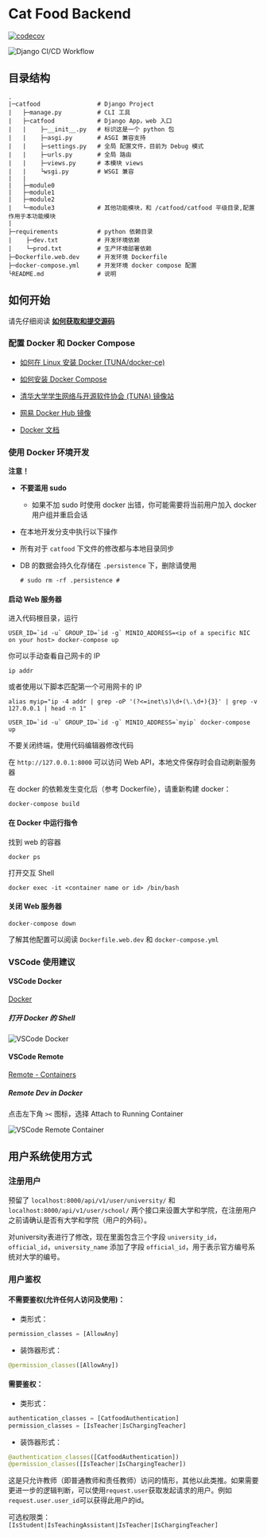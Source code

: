 # Cat Food Backend

[![codecov](https://codecov.io/gh/TJCatFood/backend/branch/main/graph/badge.svg?token=C1YPF6SH0G)](https://codecov.io/gh/TJCatFood/backend/)

![Django CI/CD Workflow](https://github.com/TJCatFood/backend/workflows/Django%20CI/CD%20Workflow/badge.svg)

## 目录结构

```
.
|─catfood                # Django Project
|   ├─manage.py          # CLI 工具
|   ├─catfood            # Django App，web 入口
|   |    ├─__init__.py   # 标识这是一个 python 包
|   |    ├─asgi.py       # ASGI 兼容支持
|   |    ├─settings.py   # 全局 配置文件，目前为 Debug 模式
|   |    ├─urls.py       # 全局 路由
|   |    ├─views.py      # 本模块 views
|   |    └wsgi.py        # WSGI 兼容
|   |
|   ├─module0
|   ├─module1
|   ├─module2
|   └─module3            # 其他功能模块，和 /catfood/catfood 平级目录,配置作用于本功能模块
|                                                  
├─requirements           # python 依赖目录
|    ├─dev.txt           # 开发环境依赖
|    └─prod.txt          # 生产环境部署依赖
├─Dockerfile.web.dev     # 开发环境 Dockerfile
├─docker-compose.yml     # 开发环境 docker compose 配置
└README.md               # 说明
```

## 如何开始

请先仔细阅读 [**如何获取和提交源码**](https://github.com/TJCatFood/README)

### 配置 Docker 和 Docker Compose

- [如何在 Linux 安装 Docker (TUNA/docker-ce)](https://mirrors.tuna.tsinghua.edu.cn/help/docker-ce/)

- [如何安装 Docker Compose](https://docs.docker.com/compose/install/)

- [清华大学学生网络与开源软件协会 (TUNA) 镜像站](https://mirrors.tuna.tsinghua.edu.cn/)

- [网易 Docker Hub 镜像](https://hub-mirror.c.163.com/)

- [Docker 文档](https://docs.docker.com/)


### 使用 Docker 环境开发

**注意！**
- **不要滥用 sudo**
  - 如果不加 sudo 时使用 docker 出错，你可能需要将当前用户加入 docker 用户组并重启会话
- 在本地开发分支中执行以下操作
- 所有对于 `catfood` 下文件的修改都与本地目录同步
- DB 的数据会持久化存储在 `.persistence` 下，删除请使用

    ```
    # sudo rm -rf .persistence #
    ```
#### 启动 Web 服务器

进入代码根目录，运行

```
USER_ID=`id -u` GROUP_ID=`id -g` MINIO_ADDRESS=<ip of a specific NIC on your host> docker-compose up
```

你可以手动查看自己网卡的 IP

```
ip addr
```

或者使用以下脚本匹配第一个可用网卡的 IP

```
alias myip="ip -4 addr | grep -oP '(?<=inet\s)\d+(\.\d+){3}' | grep -v 127.0.0.1 | head -n 1"
```

```
USER_ID=`id -u` GROUP_ID=`id -g` MINIO_ADDRESS=`myip` docker-compose up
```

不要关闭终端，使用代码编辑器修改代码

在 `http://127.0.0.1:8000` 可以访问 Web API，本地文件保存时会自动刷新服务器

在 docker 的依赖发生变化后（参考 Dockerfile），请重新构建 docker：

```
docker-compose build
```

#### 在 Docker 中运行指令

找到 web 的容器

```
docker ps
```

打开交互 Shell

```
docker exec -it <container name or id> /bin/bash 
```

#### 关闭 Web 服务器

```
docker-compose down
```

了解其他配置可以阅读 `Dockerfile.web.dev` 和 `docker-compose.yml`

### VSCode 使用建议

#### VSCode Docker

[Docker](https://marketplace.visualstudio.com/items?itemName=ms-azuretools.vscode-docker)

##### 打开 Docker 的 Shell

![VSCode Docker](./image/vscode-docker.png)

#### VSCode Remote

[Remote - Containers](https://marketplace.visualstudio.com/items?itemName=ms-vscode-remote.remote-containers)

##### Remote Dev in Docker

点击左下角 `><` 图标，选择 Attach to Running Container

![VSCode Remote Container](./image/vscode-remote-container.png)

## 用户系统使用方式

### 注册用户

预留了 `localhost:8000/api/v1/user/university/` 和 `localhost:8000/api/v1/user/school/` 两个接口来设置大学和学院，在注册用户之前请确认是否有大学和学院（用户的外码）。

对university表进行了修改，现在里面包含三个字段 `university_id`，`official_id`，`university_name` 添加了字段 `official_id`，用于表示官方编号系统对大学的编号。

### 用户鉴权

#### 不需要鉴权(允许任何人访问及使用)：

 - 类形式：

```python
permission_classes = [AllowAny]
```

 - 装饰器形式：

```python
@permission_classes([AllowAny])
```

#### 需要鉴权：

 - 类形式：

```python
authentication_classes = [CatfoodAuthentication]
permission_classes = [IsTeacher|IsChargingTeacher]
```

 - 装饰器形式：

```python
@authentication_classes([CatfoodAuthentication])
@permission_classes([IsTeacher|IsChargingTeacher])
```

这是只允许教师（即普通教师和责任教师）访问的情形，其他以此类推。如果需要更进一步的逻辑判断，可以使用`request.user`获取发起请求的用户。例如`request.user.user_id`可以获得此用户的id。

可选权限类：`[IsStudent|IsTeachingAssistant|IsTeacher|IsChargingTeacher]`
